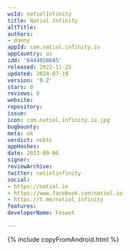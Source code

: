 ```yaml
---
wsId: natiolInfinity
title: Natiol Infinity
altTitle: 
authors:
- danny
appId: com.natiol.infinity.io
appCountry: us
idd: '6444058685'
released: 2022-11-25
updated: 2024-07-19
version: '9.2'
stars: 0
reviews: 0
website: 
repository: 
issue: 
icon: com.natiol.infinity.io.jpg
bugbounty: 
meta: ok
verdict: nobtc
appHashes: 
date: 2023-09-06
signer: 
reviewArchive: 
twitter: natiolinfinity
social:
- https://natiol.io
- https://www.facebook.com/natiol.io
- https://t.me/natiol_infinity
features: 
developerName: Foswet

---
```


{% include copyFromAndroid.html %}